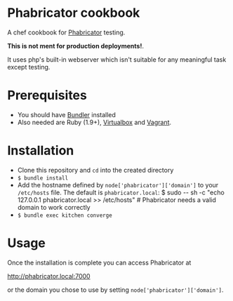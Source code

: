 # Phabricator cookbook
A chef cookbook for [Phabricator](http://phabricator.org) testing.

**This is not ment for production deployments!**.

It uses php's built-in webserver which isn't suitable for any meaningful task except testing.

# Prerequisites
- You should have [Bundler](http://bundler.io) installed
- Also needed are Ruby (1.9+), [Virtualbox](http://www.virtualbox.org) and [Vagrant](http://www.vagrantup.com).

# Installation
- Clone this repository and `cd` into the created directory
- `$ bundle install`
- Add the hostname defined by `node['phabricator']['domain']` to your `/etc/hosts` file. The default is `phabricator.local`:
    $ sudo -- sh -c "echo 127.0.0.1 phabricator.local >> /etc/hosts" # Phabricator needs a valid domain to work correctly
- `$ bundle exec kitchen converge`

# Usage
Once the installation is complete you can access Phabricator at

http://phabricator.local:7000

or the domain you chose to use by setting `node['phabricator']['domain']`.

